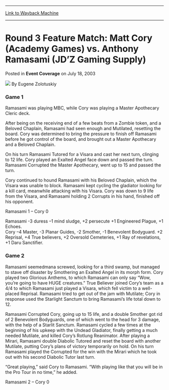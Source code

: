 
---
[Link to Wayback Machine](https://web.archive.org/web/20211027131258/https://magic.wizards.com/en/articles/archive/event-coverage/round-3-feature-match-matt-cory-academy-games-vs-anthony-ramasami-jd)

[_metadata_:author]:- "Eugene Zolotuskiy"
[_metadata_:description]:- "Game 1Ramasami was playing MBC, while Cory was playing a Master Apothecary Cleric deck. After being on the receiving end of a few beats from a Zombie token, and a Beloved Chaplain, Ramasami had seen enough and Mutilated, resetting the board. Cory was determined to bring the pressure to finish off Ramasami before he got control of the board, and brought out a Master Apothecary"
[_metadata_:generator]:- "Drupal 7 (http://drupal.org)"
[_metadata_:node]:- "795311"
[_metadata_:publish_date]:- "2003-07-18"
[_metadata_:source]:- "div-main-content"
[_metadata_:title]:- "Round 3 Feature Match: Matt Cory (Academy Games) vs. Anthony Ramasami (JD’Z Gaming Supply)"
[_metadata_:wayback_capture_timestamp]:- "2021-10-27 13:12:58"
[_metadata_:wayback_raw_url]:- "https://web.archive.org/web/20211027131258id_/https://magic.wizards.com/en/articles/archive/event-coverage/round-3-feature-match-matt-cory-academy-games-vs-anthony-ramasami-jd"
[_metadata_:wayback_url]:- "https://magic.wizards.com/en/articles/archive/event-coverage/round-3-feature-match-matt-cory-academy-games-vs-anthony-ramasami-jd"
---


Round 3 Feature Match: Matt Cory (Academy Games) vs. Anthony Ramasami (JD’Z Gaming Supply)
==========================================================================================



 Posted in **Event Coverage**
 on July 18, 2003 






![](https://media.magic.wizards.com/styles/auth_small/public/generic-avatar-150_691.png)
By Eugene Zolotuskiy











### Game 1

Ramasami was playing MBC, while Cory was playing a Master Apothecary Cleric deck. 

After being on the receiving end of a few beats from a Zombie token, and a Beloved Chaplain, Ramasami had seen enough and Mutilated, resetting the board. Cory was determined to bring the pressure to finish off Ramasami before he got control of the board, and brought out a Master Apothecary and a Beloved Chaplain.

On his turn Ramasami Tutored for a Visara and cast her next turn, clinging to 12 life. Cory played an Exalted Angel face down and passed the turn. Ramasami Corrupted the Master Apothecary, went up to 15 and passed the turn. 

Cory continued to hound Ramasami with his Beloved Chaplain, which the Visara was unable to block. Ramasami kept cycling the gladiator looking for a kill card, meanwhile attacking with his Visara. Cory was down to 9 life from the Visara, and Ramasami holding 2 Corrupts in his hand, finished off his opponent.

Ramasami 1 – Cory 0

Ramasami -3 duress –1 mind sludge, +2 persecute +1 Engineered Plague, +1 Echoes.  
 Cory –4 Master, -3 Planar Guides, -2 Smother, -1 Benevolent Bodyguard. +2 Reprisal, +4 True believers, +2 Oversold Cemeteries, +1 Ray of revelations, +1 Daru Sanctifier. 

### Game 2

Ramasami seemedmana screwed, looking for a third swamp, but managed to stave off disaster by Smothering an Exalted Angel in its morph form. Cory played two Glorious Anthems, to which Ramasami can only say “Wow, you’re going to have HUGE creatures.” True Believer joined Cory’s team as a 4/4 to which Ramasami just played a Visara, which fell victim to a well-placed Reprisal. Ramasami tried to get out of the jam with Mutilate; Cory in response used the Starlight Sanctum to bring Ramasami’s life total down to 12.

Ramasami Corrupted Cory, going up to 15 life, and a double Smother got rid of 2 Benevolent Bodyguards, one of which went to the head for 3 damage, with the help of a Starlit Sanctum. Ramasami cycled a few times at the beginning of his upkeep with the Undead Gladiator, finally getting a much needed Mutilate, and killed Cory’s Rotlung Reanimator. After playing a Mirari, Ramasami double Diabolic Tutored and reset the board with another Mutilate, putting Cory’s plans of victory temporarily on hold. On his turn Ramasami played the Corrupted for the win with the Mirari which he took out with his second Diabolic Tutor last turn.

“Great playing,” said Cory to Ramasami. “With playing like that you will be in the Pro Tour in no time,” he added.

Ramasami 2 – Cory 0







